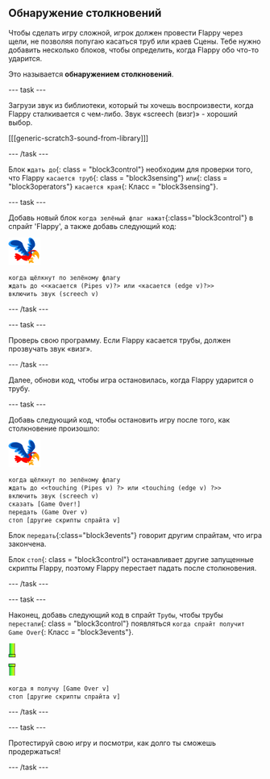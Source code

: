 ## Обнаружение столкновений

Чтобы сделать игру сложной, игрок должен провести Flappy через щели, не позволяя попугаю касаться труб или краев Сцены. Тебе нужно добавить несколько блоков, чтобы определить, когда Flappy обо что-то ударится.

Это называется **обнаружением столкновений**.

\--- task \---

Загрузи звук из библиотеки, который ты хочешь воспроизвести, когда Flappy сталкивается с чем-либо. Звук «screech (визг)» - хороший выбор.

[[[generic-scratch3-sound-from-library]]]

\--- /task \---

Блок `ждать до`{: class = "block3control"} необходим для проверки того, что Flappy `касается труб`{: class = "block3sensing"} `или`{: class = "block3operators"} `касается края`{: Класс = "block3sensing"}.

\--- task \---

Добавь новый блок `когда зелёный флаг нажат`{:class="block3control"} в спрайт 'Flappy', а также добавь следующий код:

![спрайт попугая](images/flappy-sprite.png)

```blocks3
когда щёлкнут по зелёному флагу
ждать до <<касается (Pipes v)?> или <касается (edge v)?>>
включить звук (screech v)
```

\--- /task \---

\--- task \---

Проверь свою программу. Если Flappy касается трубы, должен прозвучать звук «визг».

\--- /task \---

Далее, обнови код, чтобы игра остановилась, когда Flappy ударится о трубу.

\--- task \---

Добавь следующий код, чтобы остановить игру после того, как столкновение произошло:

![спрайт попугая](images/flappy-sprite.png)

```blocks3
когда щёлкнут по зелёному флагу
ждать до <<touching (Pipes v) ?> или <touching (edge v) ?>>
включить звук (screech v)
сказать [Game Over!]
передать (Game Over v)
стоп [другие скрипты спрайта v]
```

Блок `передать`{:class="block3events"} говорит другим спрайтам, что игра закончена.

Блок `стоп`{: class = "block3control"} останавливает другие запущенные скрипты Flappy, поэтому Flappy перестает падать после столкновения.

\--- /task \---

\--- task \---

Наконец, добавь следующий код в спрайт `Трубы`, чтобы трубы `перестали`{: class = "block3control"} появляться `когда спрайт получит Game Over`{: Класс = "block3events"}.

![спрайт труб](images/pipes-sprite.png)

```blocks3
когда я получу [Game Over v]
стоп [другие скрипты спрайта v]
```

\--- /task \---

\--- task \---

Протестируй свою игру и посмотри, как долго ты сможешь продержаться!

\--- /task \---